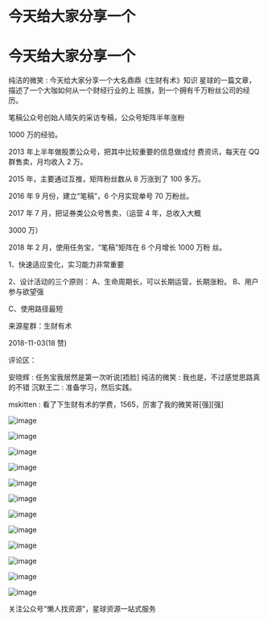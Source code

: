 # 今天给大家分享一个

# 今天给大家分享一个

纯洁的微笑 : 今天给大家分享一个大名鼎鼎《生财有术》知识 星球的一篇文章，描述了一个大咖如何从一个财经行业的上 班族，到一个拥有千万粉丝公司的经历。

笔稿公众号创始人晴矢的采访专稿，公众号矩阵半年涨粉

1000 万的经验。

2013 年上半年做股票公众号，把其中比较重要的信息做成付 费资讯，每天在 QQ 群售卖，月均收入 2 万。

2015 年，主要通过互推，矩阵粉丝数从 8 万涨到了 100 多万。

2016 年 9 月份，建立“笔稿”，6 个月实现单号 70 万粉丝。

2017 年 7 月，把证券类公众号售卖，（运营 4 年，总收入大概

3000 万）

2018 年 2 月，使用任务宝，“笔稿”矩阵在 6 个月增长 1000 万粉 丝。

1、快速适应变化，实习能力非常重要

2、设计活动的三个原则： A、生命周期长，可以长期运营，长期涨粉。 B、用户参与欲望强

C、使用路径最短

来源星群：生财有术

2018-11-03(18 赞)

评论区：

安晓辉 : 任务宝我居然是第一次听说[捂脸] 纯洁的微笑 : 我也是，不过感觉思路真的不错 沉默王二 : 准备学习，然后实践。

mskitten : 看了下生财有术的学费，1565，厉害了我的微笑哥[强][强]

![image](img/Image_185.png)

![image](img/Image_186.png)

![image](img/Image_187.png)

![image](img/Image_188.png)

![image](img/Image_189.png)

![image](img/Image_190.png)

![image](img/Image_191.png)

![image](img/Image_192.png)

![image](img/Image_193.png)

![image](img/Image_194.png)

![image](img/Image_195.png)

![image](img/Image_196.png)

关注公众号"懒人找资源"，星球资源一站式服务